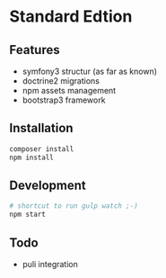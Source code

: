 Standard Edtion
===============

Features
--------

* symfony3 structur (as far as known)
* doctrine2 migrations
* npm assets management
* bootstrap3 framework

Installation
------------

```bash
composer install
npm install
```

Development
-----------

```bash
# shortcut to run gulp watch ;-)
npm start
```

Todo
----

* puli integration
